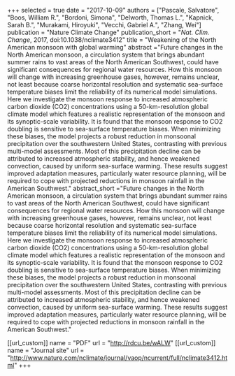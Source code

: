 +++
selected = true
date = "2017-10-09"
authors = ["Pascale, Salvatore", "Boos, William R.", "Bordoni, Simona", "Delworth, Thomas L.", "Kapnick, Sarah B.", "Murakami, Hiroyuki", "Vecchi, Gabriel A.", "Zhang, Wei"]
publication = "Nature Climate Change"
publication_short = "*Nat. Clim. Change*, 2017, doi:10.1038/nclimate3412"
title = "Weakening of the North American monsoon with global warming"
abstract ="Future changes in the North American monsoon, a circulation system that brings abundant summer rains to vast areas of the North American Southwest, could have significant consequences for regional water resources. How this monsoon will change with increasing greenhouse gases, however, remains unclear, not least because coarse horizontal resolution and systematic sea-surface temperature biases limit the reliability of its numerical model simulations. Here we investigate the monsoon response to increased atmospheric carbon dioxide (CO2) concentrations using a 50-km-resolution global climate model which features a realistic representation of the monsoon and its synoptic-scale variability. It is found that the monsoon response to CO2 doubling is sensitive to sea-surface temperature biases. When minimizing these biases, the model projects a robust reduction in monsoonal precipitation over the southwestern United States, contrasting with previous multi-model assessments. Most of this precipitation decline can be attributed to increased atmospheric stability, and hence weakened convection, caused by uniform sea-surface warming. These results suggest improved adaptation measures, particularly water resource planning, will be required to cope with projected reductions in monsoon rainfall in the American Southwest." 
abstract_short ="Future changes in the North American monsoon, a circulation system that brings abundant summer rains to vast areas of the North American Southwest, could have significant consequences for regional water resources. How this monsoon will change with increasing greenhouse gases, however, remains unclear, not least because coarse horizontal resolution and systematic sea-surface temperature biases limit the reliability of its numerical model simulations. Here we investigate the monsoon response to increased atmospheric carbon dioxide (CO2) concentrations using a 50-km-resolution global climate model which features a realistic representation of the monsoon and its synoptic-scale variability. It is found that the monsoon response to CO2 doubling is sensitive to sea-surface temperature biases. When minimizing these biases, the model projects a robust reduction in monsoonal precipitation over the southwestern United States, contrasting with previous multi-model assessments. Most of this precipitation decline can be attributed to increased atmospheric stability, and hence weakened convection, caused by uniform sea-surface warming. These results suggest improved adaptation measures, particularly water resource planning, will be required to cope with projected reductions in monsoon rainfall in the American Southwest." 

[[url_custom]]
    name = "PDF"
    url = "http://rdcu.be/wALW"
[[url_custom]]
    name = "Journal site"
    url = "http://www.nature.com/nclimate/journal/vaop/ncurrent/full/nclimate3412.html"
+++

